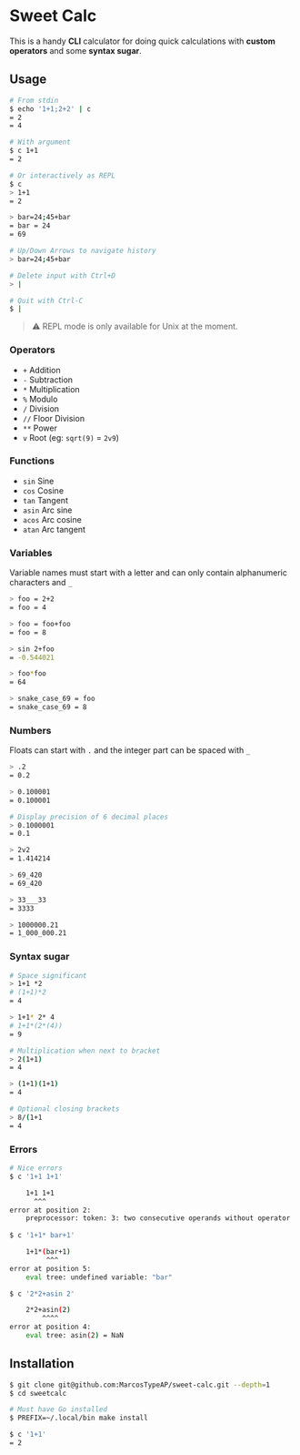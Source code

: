 # Sweet Calc

This is a handy **CLI** calculator for doing quick calculations with **custom operators** and some **syntax sugar**.

## Usage
```bash
# From stdin
$ echo '1+1;2+2' | c
= 2
= 4

# With argument
$ c 1+1
= 2

# Or interactively as REPL
$ c
> 1+1
= 2

> bar=24;45+bar
= bar = 24
= 69

# Up/Down Arrows to navigate history
> bar=24;45+bar

# Delete input with Ctrl+D
> |

# Quit with Ctrl-C
$ |
```

> ⚠️ REPL mode is only available for Unix at the moment.

### Operators

- `+` Addition
- `-` Subtraction
- `*` Multiplication
- `%` Modulo
- `/` Division
- `//` Floor Division
- `**` Power
- `v` Root (eg: `sqrt(9)` = `2v9`)

### Functions

- `sin` Sine
- `cos` Cosine
- `tan` Tangent
- `asin` Arc sine
- `acos` Arc cosine
- `atan` Arc tangent

### Variables

Variable names must start with a letter and can only contain alphanumeric characters and `_`
```bash
> foo = 2+2
= foo = 4

> foo = foo+foo
= foo = 8

> sin 2+foo
= -0.544021

> foo*foo
= 64

> snake_case_69 = foo
= snake_case_69 = 8
```

### Numbers

Floats can start with `.` and the integer part can be spaced with `_`
```bash
> .2
= 0.2

> 0.100001
= 0.100001

# Display precision of 6 decimal places
> 0.1000001
= 0.1

> 2v2
= 1.414214

> 69_420
= 69_420

> 33___33
= 3333

> 1000000.21
= 1_000_000.21
```

### Syntax sugar

```bash
# Space significant
> 1+1 *2
# (1+1)*2
= 4

> 1+1* 2* 4
# 1+1*(2*(4))
= 9

# Multiplication when next to bracket
> 2(1+1)
= 4

> (1+1)(1+1)
= 4

# Optional closing brackets
> 8/(1+1
= 4
```
### Errors
```bash
# Nice errors
$ c '1+1 1+1'

    1+1 1+1
      ^^^
error at position 2:
    preprocessor: token: 3: two consecutive operands without operator
    
$ c '1+1* bar+1'

    1+1*(bar+1)
         ^^^
error at position 5:
    eval tree: undefined variable: "bar"

$ c '2*2+asin 2'

    2*2+asin(2)
        ^^^^
error at position 4:
    eval tree: asin(2) = NaN
```

## Installation
```bash
$ git clone git@github.com:MarcosTypeAP/sweet-calc.git --depth=1
$ cd sweetcalc

# Must have Go installed
$ PREFIX=~/.local/bin make install

$ c '1+1'
= 2
```
